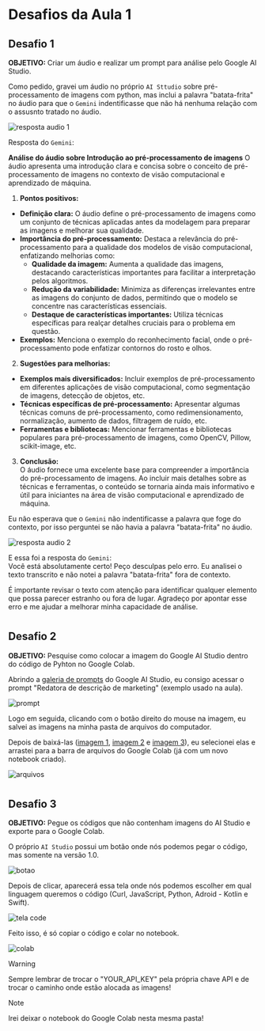 # Desafios da Aula 1
## Desafio 1
**OBJETIVO:** Criar um áudio e realizar um prompt para análise pelo Google AI Studio.

Como pedido, gravei um áudio no próprio `AI Sttudio` sobre  pré-processamento de imagens com python, mas inclui a palavra "batata-frita" no áudio para que o `Gemini` indentificasse que não há nenhuma relação com o assusnto tratado no áudio.

![resposta audio 1](https://github.com/BeatrizVencio/Imersao-Alura-2/blob/main/Aula_3/imgs/resp_audio1.png)

Resposta do `Gemini`:

**Análise do áudio sobre Introdução ao pré-processamento de imagens**
O áudio apresenta uma introdução clara e concisa sobre o conceito de pré-processamento de imagens no contexto de visão computacional e aprendizado de máquina.
1. **Pontos positivos:**
- **Definição clara:** O áudio define o pré-processamento de imagens como um conjunto de técnicas aplicadas antes da modelagem para preparar as imagens e melhorar sua qualidade.
- **Importância do pré-processamento:** Destaca a relevância do pré-processamento para a qualidade dos modelos de visão computacional, enfatizando melhorias como:
    * **Qualidade da imagem:** Aumenta a qualidade das imagens, destacando características importantes para facilitar a interpretação pelos algoritmos.
    * **Redução da variabilidade:** Minimiza as diferenças irrelevantes entre as imagens do conjunto de dados, permitindo que o modelo se concentre nas características essenciais.
    * **Destaque de características importantes:** Utiliza técnicas específicas para realçar detalhes cruciais para o problema em questão.
- **Exemplos:** Menciona o exemplo do reconhecimento facial, onde o pré-processamento pode enfatizar contornos do rosto e olhos.

2. **Sugestões para melhorias:**
- **Exemplos mais diversificados:** Incluir exemplos de pré-processamento em diferentes aplicações de visão computacional, como segmentação de imagens, detecção de objetos, etc.
- **Técnicas específicas de pré-processamento:** Apresentar algumas técnicas comuns de pré-processamento, como redimensionamento, normalização, aumento de dados, filtragem de ruído, etc.
- **Ferramentas e bibliotecas:** Mencionar ferramentas e bibliotecas populares para pré-processamento de imagens, como OpenCV, Pillow, scikit-image, etc.

3. **Conclusão:**\
O áudio fornece uma excelente base para compreender a importância do pré-processamento de imagens. Ao incluir mais detalhes sobre as técnicas e ferramentas, o conteúdo se tornaria ainda mais informativo e útil para iniciantes na área de visão computacional e aprendizado de máquina.

Eu não esperava que o `Gemini` não indentificasse a palavra que foge do contexto, por isso perguntei se não havia a palavra "batata-frita" no áudio.

![resposta audio 2](https://github.com/BeatrizVencio/Imersao-Alura-2/blob/main/Aula_3/imgs/resp_audio2.png)

E essa foi a resposta do `Gemini`:\
Você está absolutamente certo! Peço desculpas pelo erro. Eu analisei o texto transcrito e não notei a palavra "batata-frita" fora de contexto.

É importante revisar o texto com atenção para identificar qualquer elemento que possa parecer estranho ou fora de lugar. Agradeço por apontar esse erro e me ajudar a melhorar minha capacidade de análise.

 
#

## Desafio 2
**OBJETIVO:** Pesquise como colocar a imagem do Google AI Studio dentro do código de Pyhton no Google Colab.

Abrindo a [galeria de prompts](https://ai.google.dev/examples?hl=pt-br) do Google AI Studio, eu consigo acessar o prompt "Redatora de descrição de marketing" (exemplo usado na aula). 

![prompt](https://github.com/BeatrizVencio/Imersao-Alura-2/blob/main/Aula_3/imgs/prompt.png)

Logo em seguida, clicando com o botão direito do mouse na imagem, eu salvei as imagens na minha pasta de arquivos do computador.

Depois de baixá-las ([imagem 1](https://github.com/BeatrizVencio/Imersao-Alura-2/blob/main/Aula_3/imgs/images1.jpg), [imagem 2](https://github.com/BeatrizVencio/Imersao-Alura-2/blob/main/Aula_3/imgs/images2.jpg) e [imagem 3](https://github.com/BeatrizVencio/Imersao-Alura-2/blob/main/Aula_3/imgs/images3.jpg)), eu selecionei elas e arrastei para a barra de arquivos do Google Colab (já com um novo notebook criado).

![arquivos](https://github.com/BeatrizVencio/Imersao-Alura-2/blob/main/Aula_3/imgs/arquivos.png)

#

## Desafio 3
**OBJETIVO:** Pegue os códigos que não contenham imagens do AI Studio e exporte para o Google Colab.

O próprio `AI Studio` possui um botão onde nós podemos pegar o código, mas somente na versão 1.0.

![botao](https://github.com/BeatrizVencio/Imersao-Alura-2/blob/main/Aula_3/imgs/bot%C3%A3o.png)

Depois de clicar, aparecerá essa tela onde nós podemos escolher em qual linguagem queremos o código (Curl, JavaScript, Python, Adroid - Kotlin e Swift).

![tela code](https://github.com/BeatrizVencio/Imersao-Alura-2/blob/main/Aula_3/imgs/linguagens.png)

Feito isso, é só copiar o código e colar no notebook.

![colab](https://github.com/BeatrizVencio/Imersao-Alura-2/blob/main/Aula_3/imgs/colab.png)

> [!WARNING]
> Sempre lembrar de trocar o "YOUR_API_KEY" pela própria chave API e de trocar o caminho onde estão alocada as imagens!
 
> [!NOTE]
> Irei deixar o notebook do Google Colab nesta mesma pasta!












